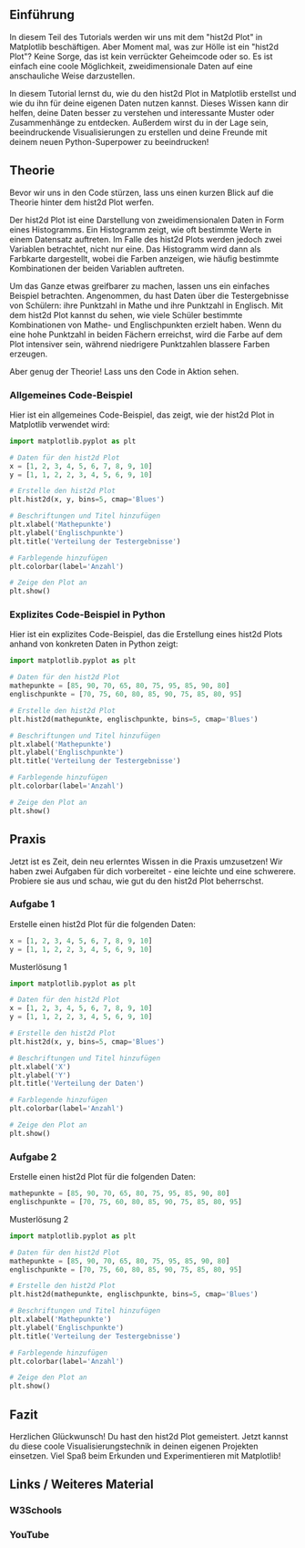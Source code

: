 ## Einführung

In diesem Teil des Tutorials werden wir uns mit dem "hist2d Plot" in Matplotlib beschäftigen. Aber Moment mal, was zur Hölle ist ein "hist2d Plot"? Keine Sorge, das ist kein verrückter Geheimcode oder so. Es ist einfach eine coole Möglichkeit, zweidimensionale Daten auf eine anschauliche Weise darzustellen.

In diesem Tutorial lernst du, wie du den hist2d Plot in Matplotlib erstellst und wie du ihn für deine eigenen Daten nutzen kannst. Dieses Wissen kann dir helfen, deine Daten besser zu verstehen und interessante Muster oder Zusammenhänge zu entdecken. Außerdem wirst du in der Lage sein, beeindruckende Visualisierungen zu erstellen und deine Freunde mit deinem neuen Python-Superpower zu beeindrucken!

## Theorie

Bevor wir uns in den Code stürzen, lass uns einen kurzen Blick auf die Theorie hinter dem hist2d Plot werfen.

Der hist2d Plot ist eine Darstellung von zweidimensionalen Daten in Form eines Histogramms. Ein Histogramm zeigt, wie oft bestimmte Werte in einem Datensatz auftreten. Im Falle des hist2d Plots werden jedoch zwei Variablen betrachtet, nicht nur eine. Das Histogramm wird dann als Farbkarte dargestellt, wobei die Farben anzeigen, wie häufig bestimmte Kombinationen der beiden Variablen auftreten.

Um das Ganze etwas greifbarer zu machen, lassen uns ein einfaches Beispiel betrachten. Angenommen, du hast Daten über die Testergebnisse von Schülern: ihre Punktzahl in Mathe und ihre Punktzahl in Englisch. Mit dem hist2d Plot kannst du sehen, wie viele Schüler bestimmte Kombinationen von Mathe- und Englischpunkten erzielt haben. Wenn du eine hohe Punktzahl in beiden Fächern erreichst, wird die Farbe auf dem Plot intensiver sein, während niedrigere Punktzahlen blassere Farben erzeugen.

Aber genug der Theorie! Lass uns den Code in Aktion sehen.

### Allgemeines Code-Beispiel

Hier ist ein allgemeines Code-Beispiel, das zeigt, wie der hist2d Plot in Matplotlib verwendet wird:

```python
import matplotlib.pyplot as plt

# Daten für den hist2d Plot
x = [1, 2, 3, 4, 5, 6, 7, 8, 9, 10]
y = [1, 1, 2, 2, 3, 4, 5, 6, 9, 10]

# Erstelle den hist2d Plot
plt.hist2d(x, y, bins=5, cmap='Blues')

# Beschriftungen und Titel hinzufügen
plt.xlabel('Mathepunkte')
plt.ylabel('Englischpunkte')
plt.title('Verteilung der Testergebnisse')

# Farblegende hinzufügen
plt.colorbar(label='Anzahl')

# Zeige den Plot an
plt.show()
```

### Explizites Code-Beispiel in Python

Hier ist ein explizites Code-Beispiel, das die Erstellung eines hist2d Plots anhand von konkreten Daten in Python zeigt:

```python
import matplotlib.pyplot as plt

# Daten für den hist2d Plot
mathepunkte = [85, 90, 70, 65, 80, 75, 95, 85, 90, 80]
englischpunkte = [70, 75, 60, 80, 85, 90, 75, 85, 80, 95]

# Erstelle den hist2d Plot
plt.hist2d(mathepunkte, englischpunkte, bins=5, cmap='Blues')

# Beschriftungen und Titel hinzufügen
plt.xlabel('Mathepunkte')
plt.ylabel('Englischpunkte')
plt.title('Verteilung der Testergebnisse')

# Farblegende hinzufügen
plt.colorbar(label='Anzahl')

# Zeige den Plot an
plt.show()
```

## Praxis

Jetzt ist es Zeit, dein neu erlerntes Wissen in die Praxis umzusetzen! Wir haben zwei Aufgaben für dich vorbereitet - eine leichte und eine schwerere. Probiere sie aus und schau, wie gut du den hist2d Plot beherrschst.

### Aufgabe 1

Erstelle einen hist2d Plot für die folgenden Daten:

```python
x = [1, 2, 3, 4, 5, 6, 7, 8, 9, 10]
y = [1, 1, 2, 2, 3, 4, 5, 6, 9, 10]
```

Musterlösung 1

```python
import matplotlib.pyplot as plt

# Daten für den hist2d Plot
x = [1, 2, 3, 4, 5, 6, 7, 8, 9, 10]
y = [1, 1, 2, 2, 3, 4, 5, 6, 9, 10]

# Erstelle den hist2d Plot
plt.hist2d(x, y, bins=5, cmap='Blues')

# Beschriftungen und Titel hinzufügen
plt.xlabel('X')
plt.ylabel('Y')
plt.title('Verteilung der Daten')

# Farblegende hinzufügen
plt.colorbar(label='Anzahl')

# Zeige den Plot an
plt.show()
```

### Aufgabe 2

Erstelle einen hist2d Plot für die folgenden Daten:

```python
mathepunkte = [85, 90, 70, 65, 80, 75, 95, 85, 90, 80]
englischpunkte = [70, 75, 60, 80, 85, 90, 75, 85, 80, 95]
```

Musterlösung 2

```python
import matplotlib.pyplot as plt

# Daten für den hist2d Plot
mathepunkte = [85, 90, 70, 65, 80, 75, 95, 85, 90, 80]
englischpunkte = [70, 75, 60, 80, 85, 90, 75, 85, 80, 95]

# Erstelle den hist2d Plot
plt.hist2d(mathepunkte, englischpunkte, bins=5, cmap='Blues')

# Beschriftungen und Titel hinzufügen
plt.xlabel('Mathepunkte')
plt.ylabel('Englischpunkte')
plt.title('Verteilung der Testergebnisse')

# Farblegende hinzufügen
plt.colorbar(label='Anzahl')

# Zeige den Plot an
plt.show()
```

## Fazit
Herzlichen Glückwunsch! Du hast den hist2d Plot gemeistert. Jetzt kannst du diese coole Visualisierungstechnik in deinen eigenen Projekten einsetzen. Viel Spaß beim Erkunden und Experimentieren mit Matplotlib!

## Links / Weiteres Material
### W3Schools
### YouTube